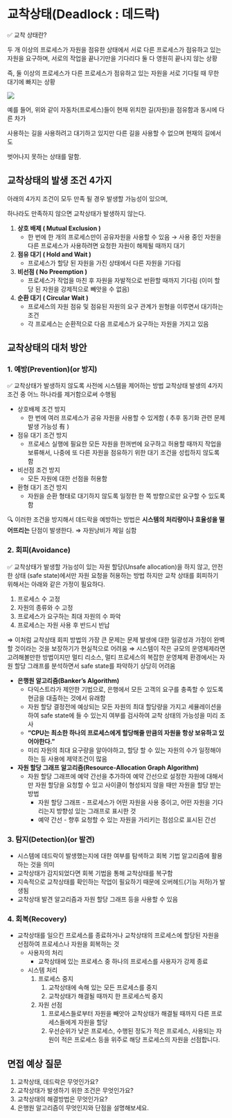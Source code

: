 # 교착상태(Deadlock : 데드락)

✅ 교착 상태란?    

두 개 이상의 프로세스가 자원을 점유한 상태에서 서로 다른 프로세스가 점유하고 있는 
자원을 요구하며, 서로의 작업을 끝나기만을 기다리다 둘 다 영원히 끝나지 않는 상황

즉, 둘 이상의 프로세스가 다른 프로세스가 점유하고 있는 자원을 서로 기다릴 때 무한 대기에 빠지는 상황

![](https://img1.daumcdn.net/thumb/R1280x0/?scode=mtistory2&fname=https%3A%2F%2Fblog.kakaocdn.net%2Fdn%2FFRGeM%2FbtsfdqYONGP%2F20Yaa8TRmYjH7OStkUb0n1%2Fimg.png)

예를 들어, 위와 같이 자동차(프로세스)들이 현재 위치한 길(자원)을 점유함과 동시에 다른 차가

사용하는 길을 사용하려고 대기하고 있지만 다른 길을 사용할 수 없으며 현재의 길에서도

벗어나지 못하는 상태를 말함.

## 교착상태의 발생 조건 4가지

아래의 4가지 조건이 모두 만족 될 경우 발생할 가능성이 있으며,

하나라도 만족하지 않으면 교착상태가 발생하지 않는다.

1. **상호 배제  ( Mutual Exclusion )**
    - 한 번에 한 개의 프로세스만이 공유자원을 사용할 수 있음
      → 사용 중인 자원을 다른 프로세스가 사용하려면 요청한 자원이 해제될 때까지 대기
2. **점유 대기 ( Hold and Wait )**
    - 프로세스가 할당 된 자원을 가진 상태에서 다른 자원을 기다림
3. **비선점 ( No Preemption )**
    - 프로세스가 작업을 마친 후 자원을 자발적으로 반환할 때까지 기다림
      (이미 할당 된 자원을 강제적으로 빼앗을 수 없음)
4. **순환 대기 ( Circular Wait )**
    - 프로세스의 자원 점유 및 점유된 자원의 요구 관계가 원형을 이루면서 대기하는 조건
    - 각 프로세스는 순환적으로 다음 프로세스가 요구하는 자원을 가지고 있음

## 교착상태의 대처 방안

### 1. 예방(****Prevention)(or 방지)****

<aside>
✅ 교착상태가 발생하지 않도록 사전에 시스템을 제어하는 방법
교착상태 발생의 4가지 조건 중 어느 하나라를 제거함으로써 수행됨

</aside>

- 상호배제 조건 방지
    - 한 번에 여러 프로세스가 공유 자원을 사용할 수 있게함
      ( 추후 동기화 관련 문제 발생 가능성 有 )
- 점유 대기 조건 방지
    - 프로세스 실행에 필요한 모든 자원을 한꺼번에 요구하고 허용할 때까지 작업을 보류해서, 나중에 또 다른 자원을 점유하기 위한 대기 조건을 성립하지 않도록 함
- 비선점 조건 방지
    - 모든 자원에 대한 선점을 허용함
- 환형 대기 조건 방지
    - 자원을 순환 형태로 대기하지 않도록 일정한 한 쪽 방향으로만 요구할 수 있도록 함

🔍 이러한 조건을 방지해서 데드락을 예방하는 방법은 **시스템의 처리량이나 효율성을 떨어뜨리는** 단점이 발생한다. ⇒ 자원낭비가 제일 심함

### 2. 회피(****Avoidance)****

<aside>
✅ 교착상태가 발생할 가능성이 있는 자원 할당(Unsafe allocation)을 하지 않고,
안전한 상태 (safe state)에서만 자원 요청을 허용하는 방법
하지만 교착 상태를 회피하기 위해서는 아래와 같은 가정이 필요하다.

</aside>

1. 프로세스 수 고정
2. 자원의 종류와 수 고정
3. 프로세스가 요구하는 최대 자원의 수 파악
4. 프로세스는 자원 사용 후 반드시 반납

⇒ 이처럼 교착상태 회피 방법의 가장 큰 문제는 문제 발생에 대한 일광성과 가정이 완벽할 것이라는 것을 보장하기가 현실적으로 어려움
⇒ 시스템이 작은 규모의 운영체제라면 고려해볼만한 방법이지만 멀티 리소스, 멀티 프로세스의 복잡한 운영체제 환경에서는 자원 할당 그래프를 분석하면서 safe state를 파악하기 상당히 어려움

- **은행원 알고리즘(Banker’s Algorithm)**
    - 다익스트라가 제안한 기법으로, 은행에서 모든 고객의 요구를 충족할 수 있도록 현금을 대출하는 것에서 유래함
    - 자원 할당 결정전에 예상되는 모든 자원의 최대 할당량을 가지고 세뮬레이션을 하여 safe state에 들 수 있는지 여부를 검사하여 교착 상태의 가능성을 미리 조사
    - **“CPU는 최소한 하나의 프로세스에게 할당해줄 만큼의 자원을 항상 보유하고 있어야한다.”**
    - 미리 자원의 최대 요구량을 알아야하고, 할당 할 수 있는 자원의 수가 일정해야하는 등 사용에 제약조건이 많음
- **자원 할당 그래프 알고리즘(Resource-Allocation Graph Algorithm)**
    - 자원 할당 그래프에 예약 간선을 추가하여 예약 간선으로 설정한 자원에 대해서만 자원 할당을 요청할 수 있고 사이클이 형성되지 않을 때만 자원을 할당 받는 방법
        - 자원 할당 그래프 - 프로세스가 어떤 자원을 사용 중이고, 어떤 자원을 기다리는지 방향성 있는 그래프로 표시한 것
        - 예약 간선 - 향후 요청할 수 있는 자원을 가리키는 점섬으로 표시된 간선

### 3. 탐지(****Detection)(or 발견)****

- 시스템에 데드락이 발생했는지에 대한 여부를 탐색하고
  회복 기법 알고리즘에 활용하는 것을 의미
- 교착상태가 감지되었다면 회복 기법을 통해 교착상태를 복구함
- 지속적으로 교착상태를 확인하는 작업이 필요하기 때문에 오버헤드(기능 저하)가 발생됨
- 교착상태 발견 알고리즘과 자원 할당 그래프 등을 사용할 수 있음

### 4. 회복(****Recovery)****

- 교착상태를 일으킨 프로세스를 종료하거나 교착상태의 프로세스에 할당된 자원을 선점하여 프로세스나 자원을 회복하는 것
    - 사용자의 처리
        - 교착상태에 있는 프로세스 중 하나의 프로세스를 사용자가 강제 종료
    - 시스템 처리
        1. 프로세스 중지
            1. 교착상태에 속해 있는 모든 프로세스를 중지
            2. 교착상태가 해결될 때까지 한 프로세스씩 중지
        2. 자원 선점
            1. 프로세스들로부터 자원을 빼앗아 교착상태가 해결될 때까지 다른 프로세스들에게 자원을 할당
            2. 우선순위가 낮은 프로세스, 수행된 정도가 적은 프로세스, 사용되는 자원이 적은 프로세스 등을 위주로 해당 프로세스의 자원을 선점합니다.

## 면접 예상 질문

1. 교착상태, 데드락은 무엇인가요?
2. 교착상태가 발생하기 위한 조건은 무엇인가요?
3. 교착상태의 해결방법은 무엇인가요?
4. 은행원 알고리즘이 무엇인지와 단점을 설명해보세요.